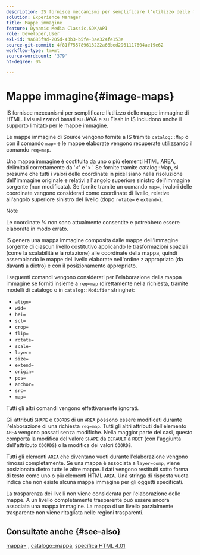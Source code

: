 ```yaml
---
description: IS fornisce meccanismi per semplificare l’utilizzo delle mappe immagine di HTML. I visualizzatori basati su JAVA e su Flash in IS includono anche il supporto limitato per le mappe immagine.
solution: Experience Manager
title: Mappe immagine
feature: Dynamic Media Classic,SDK/API
role: Developer,User
exl-id: 9a685f9d-205d-43b3-b5fe-3ae324fe153e
source-git-commit: 4f81f755789613222a66bed2961117604ae19e62
workflow-type: tm+mt
source-wordcount: '379'
ht-degree: 0%

---
```


# Mappe immagine{#image-maps}

IS fornisce meccanismi per semplificare l’utilizzo delle mappe immagine di HTML. I visualizzatori basati su JAVA e su Flash in IS includono anche il supporto limitato per le mappe immagine.

Le mappe immagine di Source vengono fornite a IS tramite `catalog::Map` o con il comando `map=` e le mappe elaborate vengono recuperate utilizzando il comando `req=map`.

Una mappa immagine è costituita da uno o più elementi HTML AREA, delimitati correttamente da &#39;&lt;&#39; e &#39;>&#39;. Se fornite tramite catalog::Map, si presume che tutti i valori delle coordinate in pixel siano nella risoluzione dell&#39;immagine originale e relativi all&#39;angolo superiore sinistro dell&#39;immagine sorgente (non modificata). Se fornite tramite un comando `map=`, i valori delle coordinate vengono considerati come coordinate di livello, relative all&#39;angolo superiore sinistro del livello (dopo `rotate=` e `extend=`).

>[!NOTE]
>
>Le coordinate % non sono attualmente consentite e potrebbero essere elaborate in modo errato.

IS genera una mappa immagine composita dalle mappe dell&#39;immagine sorgente di ciascun livello costitutivo applicando le trasformazioni spaziali (come la scalabilità e la rotazione) alle coordinate della mappa, quindi assemblando le mappe del livello elaborate nell&#39;ordine z appropriato (da davanti a dietro) e con il posizionamento appropriato.

I seguenti comandi vengono considerati per l&#39;elaborazione della mappa immagine se forniti insieme a `req=map` (direttamente nella richiesta, tramite modelli di catalogo o in `catalog::Modifier` stringhe):

* `align=`
* `wid=`
* `hei=`
* `scl=`
* `crop=`
* `flip=`
* `rotate=`
* `scale=`
* `layer=`
* `size=`
* `extend=`
* `origin=`
* `pos=`
* `anchor=`
* `src=`
* `map=`

Tutti gli altri comandi vengono effettivamente ignorati.

Gli attributi `SHAPE` e `COORDS` di un `AREA` possono essere modificati durante l&#39;elaborazione di una richiesta `req=map`. Tutti gli altri attributi dell&#39;elemento `AREA` vengono passati senza modifiche. Nella maggior parte dei casi, questo comporta la modifica del valore `SHAPE` da `DEFAULT` a `RECT` (con l&#39;aggiunta dell&#39;attributo `COORDS`) o la modifica dei valori `COORDS`.

Tutti gli elementi `AREA` che diventano vuoti durante l&#39;elaborazione vengono rimossi completamente. Se una mappa è associata a `layer=comp`, viene posizionata dietro tutte le altre mappe. I dati vengono restituiti sotto forma di testo come uno o più elementi HTML `AREA`. Una stringa di risposta vuota indica che non esiste alcuna mappa immagine per gli oggetti specificati.

La trasparenza dei livelli non viene considerata per l&#39;elaborazione delle mappe. A un livello completamente trasparente può essere ancora associata una mappa immagine. La mappa di un livello parzialmente trasparente non viene ritagliata nelle regioni trasparenti.

## Consultate anche {#see-also}

[mappa=](../../../../../is-api/http-ref/image-serving-api-ref/c-http-protocol-reference/c-command-reference/r-map.md#reference-8f96545f196b4b7caa616e15c2363f06) , [catalogo::mappa](/help/aem-is-ir-api/is-api/image-catalog/image-serving-api-ref/c-image-catalog-reference/c-image-svg-data-reference/c-image-data-reference/r-map-cat.md), [specifica HTML 4.01](https://www.w3.org/TR/html401/)
